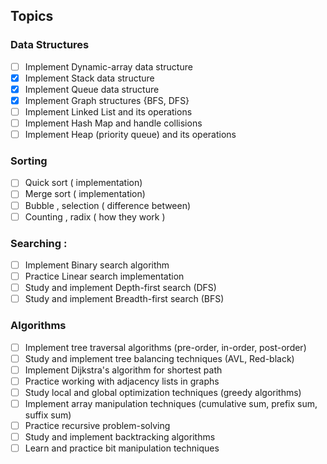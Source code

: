 ## Topics

### Data Structures
- [ ]  Implement Dynamic-array data structure
- [X]  Implement Stack data structure
- [X]  Implement Queue data structure
- [X]  Implement Graph structures {BFS, DFS}
- [ ]  Implement Linked List and its operations
- [ ]  Implement Hash Map and handle collisions
- [ ]  Implement Heap (priority queue) and its operations

### Sorting
- [ ]  Quick sort ( implementation)
- [ ]  Merge sort ( implementation)
- [ ]  Bubble , selection ( difference between)
- [ ]  Counting , radix ( how they work )

### Searching :
- [ ]  Implement Binary search algorithm
- [ ]  Practice Linear search implementation
- [ ]  Study and implement Depth-first search (DFS)
- [ ]  Study and implement Breadth-first search (BFS)

### Algorithms
- [ ]  Implement tree traversal algorithms (pre-order, in-order, post-order)
- [ ]  Study and implement tree balancing techniques (AVL, Red-black)
- [ ]  Implement Dijkstra's algorithm for shortest path
- [ ]  Practice working with adjacency lists in graphs
- [ ]  Study local and global optimization techniques (greedy algorithms)
- [ ]  Implement array manipulation techniques (cumulative sum, prefix sum, suffix sum)
- [ ]  Practice recursive problem-solving
- [ ]  Study and implement backtracking algorithms
- [ ]  Learn and practice bit manipulation techniques